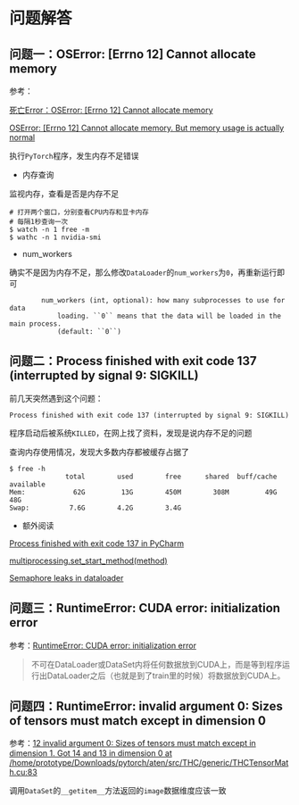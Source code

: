 
# 问题解答

## 问题一：OSError: [Errno 12] Cannot allocate memory

参考：

[死亡Error：OSError: [Errno 12] Cannot allocate memory](https://blog.csdn.net/breeze210/article/details/99679048)

[OSError: [Errno 12] Cannot allocate memory. But memory usage is actually normal](https://discuss.pytorch.org/t/oserror-errno-12-cannot-allocate-memory-but-memory-usage-is-actually-normal/56027)

执行`PyTorch`程序，发生内存不足错误

* 内存查询

监视内存，查看是否是内存不足

```
# 打开两个窗口，分别查看CPU内存和显卡内存
# 每隔1秒查询一次
$ watch -n 1 free -m
$ wathc -n 1 nvidia-smi
```

* num_workers

确实不是因为内存不足，那么修改`DataLoader`的`num_workers`为`0`，再重新运行即可

```
        num_workers (int, optional): how many subprocesses to use for data
            loading. ``0`` means that the data will be loaded in the main process.
            (default: ``0``)
```

## 问题二：Process finished with exit code 137 (interrupted by signal 9: SIGKILL) 

前几天突然遇到这个问题：

```
Process finished with exit code 137 (interrupted by signal 9: SIGKILL) 
```

程序启动后被系统`KILLED`，在网上找了资料，发现是说内存不足的问题

查询内存使用情况，发现大多数内存都被缓存占据了

```
$ free -h
              total        used        free      shared  buff/cache   available
Mem:            62G         13G        450M        308M         49G         48G
Swap:          7.6G        4.2G        3.4G
```

* 额外阅读

[Process finished with exit code 137 in PyCharm](https://docs.python.org/3/library/multiprocessing.html#multiprocessing.set_start_method)

[multiprocessing.set_start_method(method)](https://docs.python.org/3/library/multiprocessing.html#multiprocessing.set_start_method)

[Semaphore leaks in dataloader](https://github.com/pytorch/pytorch/issues/11727)

## 问题三：RuntimeError: CUDA error: initialization error

参考：[RuntimeError: CUDA error: initialization error](https://blog.csdn.net/yyhaohaoxuexi/article/details/90718501)

>不可在DataLoader或DataSet内将任何数据放到CUDA上，而是等到程序运行出DataLoader之后（也就是到了train里的时候）将数据放到CUDA上。

## 问题四：RuntimeError: invalid argument 0: Sizes of tensors must match except in dimension 0

参考：[12 invalid argument 0: Sizes of tensors must match except in dimension 1. Got 14 and 13 in dimension 0 at /home/prototype/Downloads/pytorch/aten/src/THC/generic/THCTensorMath.cu:83](https://oldpan.me/archives/pytorch-conmon-problem-in-training)

调用`DataSet`的`__getitem__`方法返回的`image`数据维度应该一致